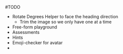 #TODO
* Rotate Degrees Helper to face the heading direction
  * Trim the image so we only have one at a time
* Free-form playground
* Assessments
* Hints
* Emoji-checker for avatar
* 
